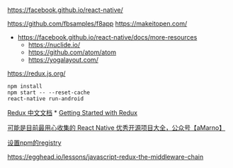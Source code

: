 # 
https://facebook.github.io/react-native/

https://github.com/fbsamples/f8app
https://makeitopen.com/

* https://facebook.github.io/react-native/docs/more-resources
    * https://nuclide.io/
    * https://github.com/atom/atom
    * https://yogalayout.com/



https://redux.js.org/


```
npm install
npm start -- --reset-cache
react-native run-android
```


[Redux 中文文档](https://cn.redux.js.org/)
    * [Getting Started with Redux](https://egghead.io/courses/getting-started-with-redux)


[可能是目前最用心收集的 React Native 优秀开源项目大全，公众号【aMarno】](https://github.com/MarnoDev/react-native-open-project)


[设置npm的registry](https://www.cnblogs.com/sghy/p/6840925.html)


https://egghead.io/lessons/javascript-redux-the-middleware-chain


